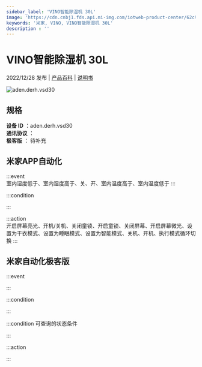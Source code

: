 ```yaml
---
sidebar_label: 'VINO智能除湿机 30L'
image: 'https://cdn.cnbj1.fds.api.mi-img.com/iotweb-product-center/62c95fb54aa96c615294148be955ab9f_1665367164607.png?GalaxyAccessKeyId=AKVGLQWBOVIRQ3XLEW&Expires=9223372036854775807&Signature=qWTe9YvrqWWAOJnO2cSUDyF8e3M='
keywords: '米家, VINO, VINO智能除湿机 30L'
description : ''
---
```

# VINO智能除湿机 30L

2022/12/28 发布 | [产品百科](https://home.mi.com/webapp/content/baike/product/index.html?model=aden.derh.vsd30/) | [说明书](https://home.mi.com/views/introduction.html?model=aden.derh.vsd30&region=cn)

![aden.derh.vsd30](https://cdn.cnbj1.fds.api.mi-img.com/iotweb-product-center/62c95fb54aa96c615294148be955ab9f_1665367164607.png?GalaxyAccessKeyId=AKVGLQWBOVIRQ3XLEW&Expires=9223372036854775807&Signature=qWTe9YvrqWWAOJnO2cSUDyF8e3M=)

## 规格  
> 
**设备 ID** ：aden.derh.vsd30  
**通讯协议** ：  
**极客版**  ： 待补充 


## 米家APP自动化  

:::event  
室内湿度低于、室内湿度高于、关、开、室内温度高于、室内温度低于
:::

:::condition  

:::

:::action   
开启屏幕亮光、开机/关机、关闭童锁、开启童锁、关闭屏幕、开启屏幕微光、设置为干衣模式、设置为睡眠模式、设置为智能模式、关机、开机、执行模式循环切换
:::

## 米家自动化极客版  

:::event  

:::

:::condition  

:::

:::condition 可查询的状态条件  

:::

:::action  

:::

        
